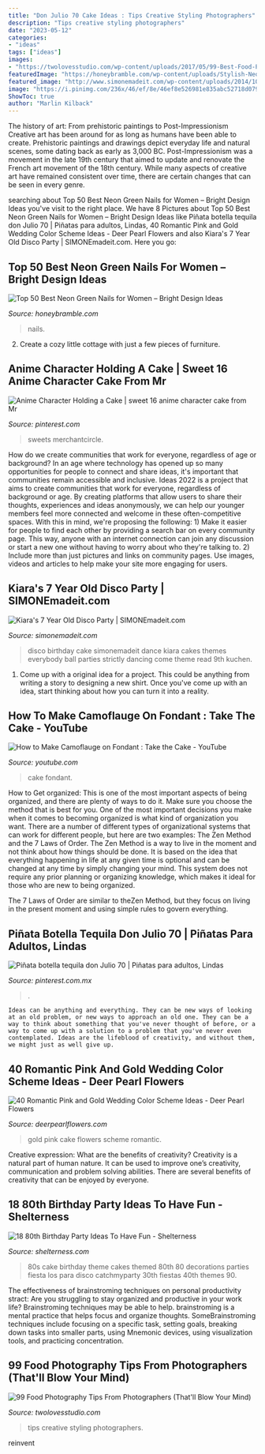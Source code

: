 ```yaml
---
title: "Don Julio 70 Cake Ideas : Tips Creative Styling Photographers"
description: "Tips creative styling photographers"
date: "2023-05-12"
categories:
- "ideas"
tags: ["ideas"]
images:
- "https://twolovesstudio.com/wp-content/uploads/2017/05/99-Best-Food-Photography-Tips-1768.jpg"
featuredImage: "https://honeybramble.com/wp-content/uploads/Stylish-Neon-Green-Nails.jpg"
featured_image: "http://www.simonemadeit.com/wp-content/uploads/2014/10/Disco-Party-Birthday-Cake-from-SIMONEmadeit.com_.jpg"
image: "https://i.pinimg.com/236x/46/ef/8e/46ef8e526981e835abc52718d07962f1.jpg?nii=t"
ShowToc: true
author: "Marlin Kilback"
---
```



The history of art: From prehistoric paintings to Post-Impressionism
Creative art has been around for as long as humans have been able to create. Prehistoric paintings and drawings depict everyday life and natural scenes, some dating back as early as 3,000 BC. Post-Impressionism was a movement in the late 19th century that aimed to update and renovate the French art movement of the 18th century. While many aspects of creative art have remained consistent over time, there are certain changes that can be seen in every genre.

	

		
searching about Top 50 Best Neon Green Nails for Women – Bright Design Ideas you've visit to the right place. We have 8 Pictures about Top 50 Best Neon Green Nails for Women – Bright Design Ideas like Piñata botella tequila don Julio 70 | Piñatas para adultos, Lindas, 40 Romantic Pink and Gold Wedding Color Scheme Ideas - Deer Pearl Flowers and also Kiara&#039;s 7 Year Old Disco Party | SIMONEmadeit.com. Here you go:
		
    
## Top 50 Best Neon Green Nails For Women – Bright Design Ideas

<img loading=lazy src="https://honeybramble.com/wp-content/uploads/Stylish-Neon-Green-Nails.jpg" onerror="this.onerror=null;this.src='https://tse4.mm.bing.net/th?id=OIP.eTa2GIcL8KZqnT7SJJC3nAHaJO&amp;pid=15.1';" alt="Top 50 Best Neon Green Nails for Women – Bright Design Ideas">

_Source: honeybramble.com_

>nails. 

	

2. Create a cozy little cottage with just a few pieces of furniture.

    
## Anime Character Holding A Cake | Sweet 16 Anime Character Cake From Mr

<img loading=lazy src="https://i.pinimg.com/originals/48/88/f7/4888f7bc58117531227277d1af959212.jpg" onerror="this.onerror=null;this.src='https://tse4.mm.bing.net/th?id=OIP.Y3E0LHqFOT6wjcrA8W7ZiQHaE9&amp;pid=15.1';" alt="Anime Character Holding a Cake | sweet 16 anime character cake from Mr">

_Source: pinterest.com_

>sweets merchantcircle. 

	

How do we create communities that work for everyone, regardless of age or background?
In an age where technology has opened up so many opportunities for people to connect and share ideas, it's important that communities remain accessible and inclusive. Ideas 2022 is a project that aims to create communities that work for everyone, regardless of background or age. By creating platforms that allow users to share their thoughts, experiences and ideas anonymously, we can help our younger members feel more connected and welcome in these often-competitive spaces. With this in mind, we're proposing the following: 1) Make it easier for people to find each other by providing a search bar on every community page. This way, anyone with an internet connection can join any discussion or start a new one without having to worry about who they're talking to. 2) Include more than just pictures and links on community pages. Use images, videos and articles to help make your site more engaging for users.

    
## Kiara&#039;s 7 Year Old Disco Party | SIMONEmadeit.com

<img loading=lazy src="http://www.simonemadeit.com/wp-content/uploads/2014/10/Disco-Party-Birthday-Cake-from-SIMONEmadeit.com_.jpg" onerror="this.onerror=null;this.src='https://tse3.mm.bing.net/th?id=OIP.XlDvKqJ6eU-XKo8fByFuKgHaJR&amp;pid=15.1';" alt="Kiara&#039;s 7 Year Old Disco Party | SIMONEmadeit.com">

_Source: simonemadeit.com_

>disco birthday cake simonemadeit dance kiara cakes themes everybody ball parties strictly dancing come theme read 9th kuchen. 

	

1. Come up with a original idea for a project. This could be anything from writing a story to designing a new shirt. Once you've come up with an idea, start thinking about how you can turn it into a reality. 

    
## How To Make Camoflauge On Fondant : Take The Cake - YouTube

<img loading=lazy src="https://i.ytimg.com/vi/KZAGCRiabj0/maxresdefault.jpg" onerror="this.onerror=null;this.src='https://tse4.mm.bing.net/th?id=OIP.LNAbAkViiAIq_U3LZklYIgHaEK&amp;pid=15.1';" alt="How to Make Camoflauge on Fondant : Take the Cake - YouTube">

_Source: youtube.com_

>cake fondant. 

	

How to Get organized: This is one of the most important aspects of being organized, and there are plenty of ways to do it. Make sure you choose the method that is best for you.
One of the most important decisions you make when it comes to becoming organized is what kind of organization you want. There are a number of different types of organizational systems that can work for different people, but here are two examples: The Zen Method and the 7 Laws of Order.
The Zen Method is a way to live in the moment and not think about how things should be done. It is based on the idea that everything happening in life at any given time is optional and can be changed at any time by simply changing your mind. This system does not require any prior planning or organizing knowledge, which makes it ideal for those who are new to being organized.

The 7 Laws of Order are similar to theZen Method, but they focus on living in the present moment and using simple rules to govern everything.

    
## Piñata Botella Tequila Don Julio 70 | Piñatas Para Adultos, Lindas

<img loading=lazy src="https://i.pinimg.com/236x/46/ef/8e/46ef8e526981e835abc52718d07962f1.jpg?nii=t" onerror="this.onerror=null;this.src='https://tse3.mm.bing.net/th?id=OIP.AtKAIme7jHtCXsfFr8lM9wAAAA&amp;pid=15.1';" alt="Piñata botella tequila don Julio 70 | Piñatas para adultos, Lindas">

_Source: pinterest.com.mx_

>. 

	


    Ideas can be anything and everything. They can be new ways of looking at an old problem, or new ways to approach an old one. They can be a way to think about something that you've never thought of before, or a way to come up with a solution to a problem that you've never even contemplated. Ideas are the lifeblood of creativity, and without them, we might just as well give up.

    
## 40 Romantic Pink And Gold Wedding Color Scheme Ideas - Deer Pearl Flowers

<img loading=lazy src="http://www.deerpearlflowers.com/wp-content/uploads/2015/09/pink-and-gold-wedding-cake.jpg" onerror="this.onerror=null;this.src='https://tse3.mm.bing.net/th?id=OIP.TYZt7-3IzxddEuQbSqNKcAHaKE&amp;pid=15.1';" alt="40 Romantic Pink and Gold Wedding Color Scheme Ideas - Deer Pearl Flowers">

_Source: deerpearlflowers.com_

>gold pink cake flowers scheme romantic. 

	

Creative expression: What are the benefits of creativity?
Creativity is a natural part of human nature. It can be used to improve one’s creativity, communication and problem solving abilities. There are several benefits of creativity that can be enjoyed by everyone.

    
## 18 80th Birthday Party Ideas To Have Fun - Shelterness

<img loading=lazy src="https://i.shelterness.com/2017/02/17-colorful-80th-birthday-party-cake-with-a-disco-ball.jpg" onerror="this.onerror=null;this.src='https://tse3.mm.bing.net/th?id=OIP.x7yAwa4wx8Z5B6Xrks3_5gHaLH&amp;pid=15.1';" alt="18 80th Birthday Party Ideas To Have Fun - Shelterness">

_Source: shelterness.com_

>80s cake birthday theme cakes themed 80th 80 decorations parties fiesta los para disco catchmyparty 30th fiestas 40th themes 90. 

	

The effectiveness of brainstroming techniques on personal productivity
stract:
Are you struggling to stay organized and productive in your work life? Brainstroming techniques may be able to help. brainstroming is a mental practice that helps focus and organize thoughts. SomeBrainstroming techniques include focusing on a specific task, setting goals, breaking down tasks into smaller parts, using Mnemonic devices, using visualization tools, and practicing concentration.

    
## 99 Food Photography Tips From Photographers (That&#039;ll Blow Your Mind)

<img loading=lazy src="https://twolovesstudio.com/wp-content/uploads/2017/05/99-Best-Food-Photography-Tips-1768.jpg" onerror="this.onerror=null;this.src='https://tse4.mm.bing.net/th?id=OIP.6YIbzs7yKjFjR0UnUkEhawHaLH&amp;pid=15.1';" alt="99 Food Photography Tips From Photographers (That&#039;ll Blow Your Mind)">

_Source: twolovesstudio.com_

>tips creative styling photographers. 

	

reinvent


